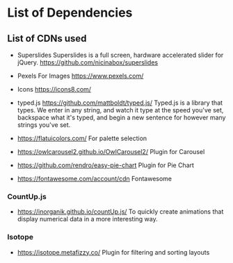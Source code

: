# List of Dependencies

## List of CDNs used

-   Superslides
    Superslides is a full screen, hardware accelerated slider for jQuery.
    https://github.com/nicinabox/superslides

-   Pexels
    For Images
    https://www.pexels.com/

-   Icons
    https://icons8.com/

-   typed.js
    https://github.com/mattboldt/typed.js/
    Typed.js is a library that types. We enter in any string, and watch it type at the speed you've set, backspace what it's typed, and begin a new sentence for however many strings you've set.

-   https://flatuicolors.com/
    For palette selection

-   https://owlcarousel2.github.io/OwlCarousel2/
    Plugin for Carousel

-   https://github.com/rendro/easy-pie-chart
    Plugin for Pie Chart

-   https://fontawesome.com/account/cdn
    Fontawesome

### CountUp.js

-   https://inorganik.github.io/countUp.js/
    To quickly create animations that display numerical data in a more interesting way.

### Isotope

-   https://isotope.metafizzy.co/
    Plugin for filtering and sorting layouts
